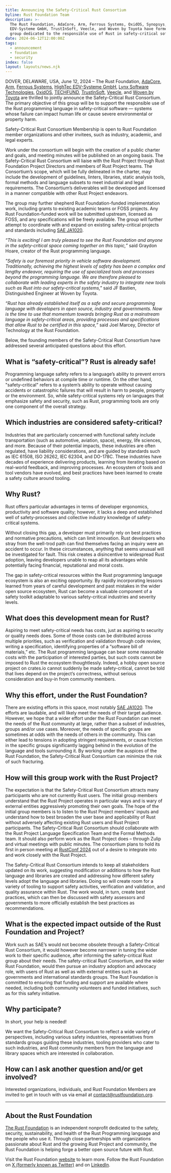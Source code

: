 ```yaml
---
title: Announcing the Safety-Critical Rust Consortium
byline: Rust Foundation Team
description: >-
  The Rust Foundation, AdaCore, Arm, Ferrous Systems, OxidOS, Synopsys, HighTec
  EDV-Systeme GmbH, TrustInSoft, Veecle, and Woven by Toyota have formed a new
  group dedicated to the responsible use of Rust in safety-critical software.
date: 2024-06-12T12:00:00Z
tags:
  - announcement
  - foundation
  - security
index: false
layout: layouts/news.njk
---
```

DOVER, DELAWARE, USA, June 12, 2024 – The Rust Foundation, <a href="https://www.adacore.com/" title="AdaCore" target="_blank" rel="noopener">AdaCore</a>, <a href="https://arm.com/" title="Arm" target="_blank" rel="noopener">Arm</a>, <a href="https://ferrous-systems.com/" title="Ferrous Systems" target="_blank" rel="noopener">Ferrous Systems</a>, <a href="https://hightec-rt.com/en/" title="HighTec EDV-Systeme GmbH" target="_blank" rel="noopener">HighTec EDV-Systeme GmbH</a>, <a href="https://www.lynx.com/" title="Lynx" target="_blank" rel="noopener">Lynx Software Technologies</a>, <a href="https://www.oxidos.io/" title="OxidOS" target="_blank" rel="noopener">OxidOS</a>, <a href="https://techfund.jp/" title="TECHFUND" target="_blank" rel="noopener">TECHFUND</a>, <a href="https://trust-in-soft.com/" title="TrustInSoft" target="_blank" rel="noopener">TrustInSoft</a>, <a href="https://www.veecle.io/" title="Veecle" target="_blank" rel="noopener">Veecle</a>, and <a href="https://woven.toyota/en/" title="Woven by Toyota" target="_blank" rel="noopener">Woven by Toyota</a> are thrilled to jointly announce the Safety-Critical Rust Consortium. The primary objective of this group will be to support the responsible use of the Rust programming language in safety-critical software — systems whose failure can impact human life or cause severe environmental or property harm.

Safety-Critical Rust Consortium Membership is open to Rust Foundation member organizations and other invitees, such as industry, academic, and legal experts.

Work under the consortium will begin with the creation of a public charter and goals, and meeting minutes will be published on an ongoing basis. The Safety-Critical Rust Consortium will liaise with the Rust Project through Rust Foundation Project Directors and members of Rust Project teams. The Consortium’s scope, which will be fully delineated in the charter, may include the development of guidelines, linters, libraries, static analysis tools, formal methods and language subsets to meet industrial and legal requirements. The Consortium’s deliverables will be developed and licensed in a manner compatible with other Rust Project endeavors.

The group may further shepherd Rust Foundation-funded implementation work, including grants to existing academic teams or FOSS projects. Any Rust Foundation-funded work will be submitted upstream, licensed as FOSS, and any specifications will be freely available. The group will further attempt to coordinate with and expand on existing safety-critical projects and standards including <a href="https://www.sae.org/standards/content/ja1020/" title="SAE JA1020" target="_blank" rel="noopener">SAE JA1020</a>.

*“This is exciting! I am truly pleased to see the Rust Foundation and anyone in the safety-critical space coming together on this topic,”* said Graydon Hoare, creator of the Rust programming language.

*"Safety is our foremost priority in vehicle software development. Traditionally, achieving the highest levels of safety has been a complex and lengthy endeavor, requiring the use of specialized tools and processes beyond the programming language. We are therefore pleased to collaborate with leading experts in the safety industry to integrate new tools such as Rust into our safety-critical systems,"* said JF Bastien, Distinguished Engineer at Woven by Toyota.

*“Rust has already established itself as a safe and secure programming language with developers in open source, industry and governments. Now is the time to use that momentum towards bringing Rust as a mainstream language in safety-critical areas, providing processes and specifications that allow Rust to be certified in this space,”* said Joel Marcey, Director of Technology at the Rust Foundation.

Below, the founding members of the Safety-Critical Rust Consortium have addressed several anticipated questions about this effort.

## What is “safety-critical”? Rust is already safe!

Programming language safety refers to a language’s ability to prevent errors or undefined behaviors at compile time or runtime. On the other hand, "safety-critical" refers to a system’s ability to operate without causing accidents or catastrophic failures that will result in harm to people, property or the environment. So, while safety-critical systems rely on languages that emphasize safety and security, such as Rust, programming tools are only one component of the overall strategy.

## Which industries are considered safety-critical?

Industries that are particularly concerned with functional safety include transportation (such as automotive, aviation, space), energy, life sciences, and more. Because of their potential impacts, these industries are often regulated, have liability considerations, and are guided by standards such as IEC 61508, ISO 26262, IEC 62304, and DO-178C. These industries have decades of experience delivering products, learning from iterating based on real-world feedback, and improving processes. An ecosystem of tools and tool vendors have evolved, and best practices have been learned to create a safety culture around tooling.

## Why Rust?

Rust offers particular advantages in terms of developer ergonomics, productivity and software quality; however, it lacks a deep and established well of safety-processes and collective industry knowledge of safety-critical systems.

Without closing this gap, a developer must primarily rely on best practices and normative precautions, which can limit innovation. Rust developers who stray from the well-trod path can find themselves facing an inquiry were an accident to occur. In these circumstances, anything that seems unusual will be investigated for fault. This risk creates a disincentive to widespread Rust adoption, leaving developers unable to reap all its advantages while potentially facing financial, reputational and moral costs.

The gap in safety-critical resources within the Rust programming language ecosystem is also an exciting opportunity. By rapidly incorporating lessons learned from years of careful development and past mistakes in the wider open source ecosystem, Rust can become a valuable component of a safety toolkit adaptable to various safety-critical industries and severity levels.

## What does this development mean for Rust?

Aspiring to meet safety-critical needs has costs, just as aspiring to security or quality needs does. Some of those costs can be distributed across multiple priorities, such as verification and validation through code review, writing a specification, identifying properties of a “software bill of materials,” etc. The Rust programming language can bear some reasonable costs with the participation of interested parties, but such costs cannot be imposed to Rust the ecosystem thoughtlessly. Indeed, a hobby open source project on crates.io cannot suddenly be made safety-critical, cannot be told that lives depend on the project’s correctness, without serious consideration and buy-in from community members.

## Why this effort, under the Rust Foundation?

There are existing efforts in this space, most notably <a href="https://www.sae.org/standards/content/ja1020/" title="SAE JA1020" target="_blank" rel="noopener">SAE JA1020</a>. The efforts are laudable, and will likely meet the needs of their target audience. However, we hope that a wider effort under the Rust Foundation can meet the needs of the Rust community at large, rather than a subset of industries, groups and/or use cases. Moreover, the needs of specific groups are sometimes at odds with the needs of others in the community. This can either lead to tensions in adopting stringent requirements, or cause friction in the specific groups significantly lagging behind in the evolution of the language and tools surrounding it. By working under the auspices of the Rust Foundation, the Safety-Critical Rust Consortium can minimize the risk of such fracturing.

## How will this group work with the Rust Project?

The expectation is that the Safety-Critical Rust Consortium attracts many participants who are not currently Rust users. The initial group members understand that the Rust Project operates in particular ways and is wary of external entities aggressively promoting their own goals. The hope of the initial group members is to listen to the Rust Project members’ inputs and understand how to best broaden the user base and applicability of Rust without adversely affecting existing Rust users and Rust Project participants. The Safety-Critical Rust Consortium should collaborate with the Rust Project Language Specification Team and the Formal Methods team. It should also perform work as the Rust Project does – through Zulip and virtual meetings with public minutes. The consortium plans to hold its first in person meeting at <a href="https://rustconf.com" title="RustConf 2024" target="_blank" rel="noopener">RustConf 2024</a> out of a desire to integrate into and work closely with the Rust Project.

The Safety-Critical Rust Consortium intends to keep all stakeholders updated on its work, suggesting modification or additions to how the Rust language and libraries are created and addressing how different safety levels adopt the language and libraries. Doing so will create room for a variety of tooling to support safety activities, verification and validation, and quality assurance within Rust. The work would, in turn, create best practices, which can then be discussed with safety assessors and governments to more officially establish the best practices as recommendations.

## What is the expected impact outside of the Rust Foundation and Project?

Work such as SAE’s would not become obsolete through a Safety-Critical Rust Consortium, it would however become narrower in tuning the wider work to their specific audience, after informing the safety-critical Rust group about their needs. The safety-critical Rust Consortium, and the wider Rust Foundation, would then pursue an industry adoption and advocacy role, with users of Rust as well as with external entities such as governments and international standards groups. The Rust Foundation is committed to ensuring that funding and support are available where needed, including both community volunteers and funded initiatives, such as for this safety initiative.

## Why participate?

In short, your help is needed!

We want the Safety-Critical Rust Consortium to reflect a wide variety of perspectives, including various safety industries, representatives from standards groups guiding these industries, tooling providers who cater to such industries, and Rust community members from the language and library spaces which are interested in collaboration.

## How can I ask another question and/or get involved?

Interested organizations, individuals, and Rust Foundation Members are invited to get in touch with us via email at [contact@rustfoundation.org](contact@rustfoundation.org).

---

## About the Rust Foundation

<a href="https://rustfoundation.org/" title="The Rust Foundation" target="_blank" rel="noopener">The Rust Foundation</a> is an independent nonprofit dedicated to the safety, security, sustainability, and health of the Rust Programming language and the people who use it. Through close partnerships with organizations passionate about Rust and the growing Rust Project and community, the Rust Foundation is helping forge a better open source future with Rust.

Visit the Rust Foundation <a href="https://rustfoundation.org/" target="_blank" rel="noopener">website</a> to learn more. Follow the Rust Foundation on <a href="https://x.com/rust_foundation" title="Rust Foundation Twitter" target="_blank" rel="noopener">X (formerly known as Twitter)</a> and on <a href="https://www.linkedin.com/company/rust-foundation" title="Rust Foundation LinedIn" target="_blank" rel="noopener">LinkedIn</a>.
